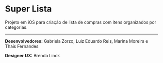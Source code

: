 # Super Lista

Projeto em iOS para criação de lista de compras com itens organizados por categorias.

-----

**Desenvolvedores:** Gabriela Zorzo, Luiz Eduardo Reis, Marina Moreira e Thaís Fernandes

**Designer UX:** Brenda Linck
